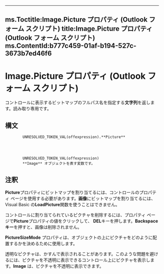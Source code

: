 

---
ms.Toctitle:Image.Picture プロパティ (Outlook フォーム スクリプト)
title:Image.Picture プロパティ (Outlook フォーム スクリプト)
ms.ContentId:b777c459-01af-b194-527c-3673b7ed46f6
---
# Image.Picture プロパティ (Outlook フォーム スクリプト)




コントロールに表示するビットマップのフルパス名を指定する**文字列**を返します。読み取り専用です。

## 構文

            UNRESOLVED_TOKEN_VAL(offexpression).**Picture**




            UNRESOLVED_TOKEN_VAL(offexpression)
            **Image** オブジェクトを表す変数です。



## 注釈
**Picture**プロパティにビットマップを割り当てるには、コントロールのプロパティ ページを使用する必要があります。**画像**にビットマップを割り当てるには、Visual Basic の**LoadPicture**関数を使うことはできません。



コントロールに割り当てられているピクチャを削除するには、プロパティ ページで**Picture**プロパティの値をクリックして、 **DEL**キーを押します。**Backspace キー**を押すと、画像は削除されません。



**PictureSizeMode** プロパティは、オブジェクトの上にピクチャをどのように配置するかを決めるために使用します。



透明なピクチャは、かすんで表示されることがあります。このような問題を避けるには、ピクチャを不透明に表示できるコントロール上にピクチャを表示します。**Image** は、ピクチャを不透明に表示できます。




